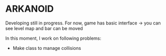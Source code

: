 <h1>ARKANOID</h1>

<p>Developing still in progress. For now, game has basic interface -> you can see level map and bar can be moved</p>

In this moment, I work on following problems:
<ul>
	<li>Make class to manage collisions</li>
</ul>
</br>




